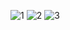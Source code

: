![1](https://user-images.githubusercontent.com/56272121/222894587-a3092b6c-e0b5-4f19-85fb-36a8dcea16e7.PNG)
![2](https://user-images.githubusercontent.com/56272121/222894588-0902b53f-70dd-42cd-b7a2-8e1b867215d2.PNG)
![3](https://user-images.githubusercontent.com/56272121/222894583-241d12b2-8dbf-4cf7-9430-f6e47fd4adaf.PNG)
